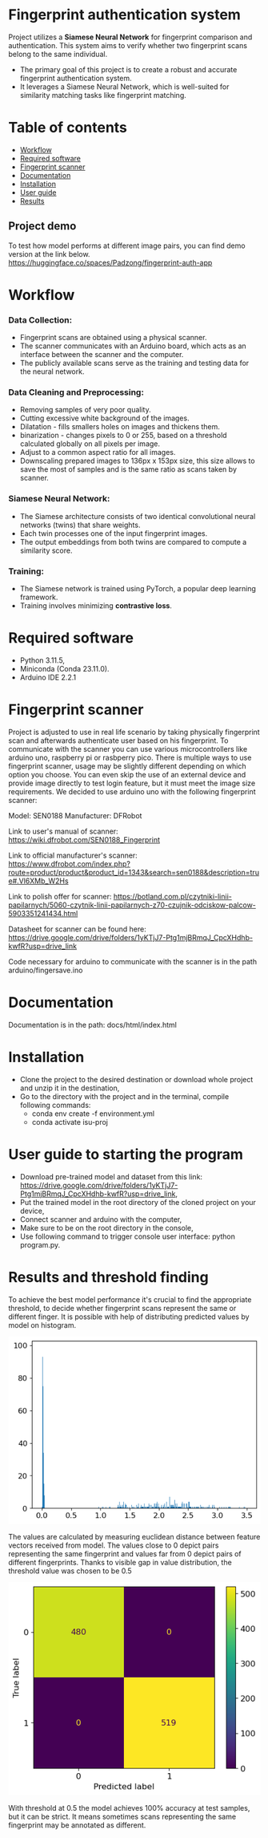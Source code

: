 # Fingerprint authentication system

Project utilizes a **Siamese Neural Network** for fingerprint comparison and authentication. This system aims to verify whether two fingerprint scans belong to the same individual.
* The primary goal of this project is to create a robust and accurate fingerprint authentication system.
* It leverages a Siamese Neural Network, which is well-suited for similarity matching tasks like fingerprint matching.

# Table of contents
* [Workflow](#WorkFlow)
* [Required software](#Required-software)
* [Fingerprint scanner](#Fingerprint-scanner)
* [Documentation](#Documentation)
* [Installation](#Installation)
* [User guide](#User-guide-to-starting-the-program)
* [Results](#Results-and-threshold-finding)

## Project demo
To test how model performs at different image pairs, you can find demo version at the link below.\
https://huggingface.co/spaces/Padzong/fingerprint-auth-app

# Workflow
### Data Collection:
* Fingerprint scans are obtained using a physical scanner.
* The scanner communicates with an Arduino board, which acts as an interface between the scanner and the computer.
* The publicly available scans serve as the training and testing data for the neural network.
### Data Cleaning and Preprocessing:
* Removing samples of very poor quality.
* Cutting excessive white background of the images.
* Dilatation - fills smallers holes on images and thickens them.
* binarization - changes pixels to 0 or 255, based on a threshold calculated globally on all pixels per image.
* Adjust to a common aspect ratio for all images.
* Downscaling prepared images to 136px x 153px size, this size allows to save the most of samples and is the same ratio as scans taken by scanner.
### Siamese Neural Network:
* The Siamese architecture consists of two identical convolutional neural networks (twins) that share weights.
* Each twin processes one of the input fingerprint images.
* The output embeddings from both twins are compared to compute a similarity score.
### Training:
* The Siamese network is trained using PyTorch, a popular deep learning framework.
* Training involves minimizing **contrastive loss**.

# Required software 

- Python 3.11.5,
- Miniconda (Conda 23.11.0).
- Arduino IDE 2.2.1

# Fingerprint scanner

Project is adjusted to use in real life scenario by taking physically fingerprint scan and afterwards authenticate user based on his fingerprint. To communicate with the scanner you can use various microcontrollers like arduino uno, raspberry pi or rasbperry pico. There is multiple ways to use fingerprint scanner, usage may be slightly different depending on which option you choose. You can even skip the use of an external device and provide image directly to test login feature, but it must meet the image size requirements. We decided to use arduino uno with the following fingerprint scanner:

Model: SEN0188
Manufacturer: DFRobot

Link to user's manual of scanner: https://wiki.dfrobot.com/SEN0188_Fingerprint

Link to official manufacturer's scanner: https://www.dfrobot.com/index.php?route=product/product&product_id=1343&search=sen0188&description=true#.Vl6XMb_W2Hs

Link to polish offer for scanner: https://botland.com.pl/czytniki-linii-papilarnych/5060-czytnik-linii-papilarnych-z70-czujnik-odciskow-palcow-5903351241434.html

Datasheet for scanner can be found here: https://drive.google.com/drive/folders/1yKTjJ7-Ptg1mjBRmqJ_CpcXHdhb-kwfR?usp=drive_link

Code necessary for arduino to communicate with the scanner is in the path arduino/fingersave.ino

# Documentation

Documentation is in the path: docs/html/index.html

# Installation

- Clone the project to the desired destination or download whole project and unzip it in the destination,
- Go to the directory with the project and in the terminal, compile following commands:
     -  conda env create -f environment.yml
     -  conda activate isu-proj
 
# User guide to starting the program

- Download pre-trained model and dataset from this link: https://drive.google.com/drive/folders/1yKTjJ7-Ptg1mjBRmqJ_CpcXHdhb-kwfR?usp=drive_link,
- Put the trained model in the root directory of the cloned project on your device,
- Connect scanner and arduino with the computer,
- Make sure to be on the root directory in the console,
- Use following command to trigger console user interface: python program.py.

# Results and threshold finding
To achieve the best model performance it's crucial to find the appropriate threshold, to decide whether fingerprint scans represent the same or different finger. It is possible with help of distributing predicted values by model on histogram.

![Value distribution](value_dist.png)

The values are calculated by measuring euclidean distance between feature vectors received from model. The values close to 0 depict pairs representing the same fingerprint and values far from 0 depict pairs of different fingerprints. Thanks to visible gap in value distribution, the threshold value was chosen to be 0.5

![Confusion matrix](confusionmatrix.png)

With threshold at 0.5 the model achieves 100% accuracy at test samples, but it can be strict. It means sometimes scans representing the same fingerprint may be annotated as different.





